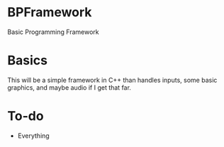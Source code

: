 # BPFramework
Basic Programming Framework

# Basics
This will be a simple framework in C++ than handles inputs, some basic graphics, and maybe audio if I get that far.

# To-do
- Everything
